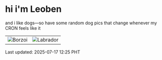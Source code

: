 # hi i'm Leoben

and i like dogs—so have some random dog pics that change whenever my CRON feels like it

|  |  |
|--------|----------|
| ![Borzoi](https://random-dog-vercel.vercel.app/api/random-borzoi?v=1752726356) | ![Labrador](https://random-dog-vercel.vercel.app/api/random-labrador?v=1752726356) |

Last updated: 2025-07-17 12:25 PHT
